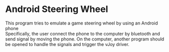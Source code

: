 # Android Steering Wheel  

This program tries to emulate a game steering wheel by using an Android phone  
Specifically, the user connect the phone to the computer by bluetooth and send signal by moving the phone. On the computer, another program should be opened to handle the signals and trigger the vJoy driver.